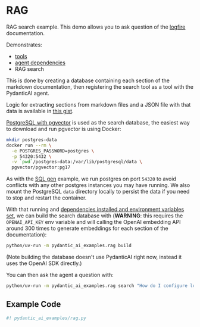 # RAG

RAG search example. This demo allows you to ask question of the [logfire](https://pydantic.dev/logfire) documentation.

Demonstrates:

* [tools](../agents.md#tools)
* [agent dependencies](../dependencies.md)
* RAG search

This is done by creating a database containing each section of the markdown documentation, then registering
the search tool as a tool with the PydanticAI agent.

Logic for extracting sections from markdown files and a JSON file with that data is available in
[this gist](https://gist.github.com/samuelcolvin/4b5bb9bb163b1122ff17e29e48c10992).

[PostgreSQL with pgvector](https://github.com/pgvector/pgvector) is used as the search database, the easiest way to download and run pgvector is using Docker:

```bash
mkdir postgres-data
docker run --rm \
  -e POSTGRES_PASSWORD=postgres \
  -p 54320:5432 \
  -v `pwd`/postgres-data:/var/lib/postgresql/data \
  pgvector/pgvector:pg17
```

As with the [SQL gen](./sql-gen.md) example, we run postgres on port `54320` to avoid conflicts with any other postgres instances you may have running.
We also mount the PostgreSQL `data` directory locally to persist the data if you need to stop and restart the container.

With that running and [dependencies installed and environment variables set](./index.md#usage), we can build the search database with (**WARNING**: this requires the `OPENAI_API_KEY` env variable and will calling the OpenAI embedding API around 300 times to generate embeddings for each section of the documentation):

```bash
python/uv-run -m pydantic_ai_examples.rag build
```

(Note building the database doesn't use PydanticAI right now, instead it uses the OpenAI SDK directly.)

You can then ask the agent a question with:

```bash
python/uv-run -m pydantic_ai_examples.rag search "How do I configure logfire to work with FastAPI?"
```

## Example Code

```py title="rag.py"
#! pydantic_ai_examples/rag.py
```
